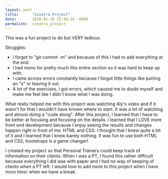 ```yaml
---
layout: post
title:      "Sinatra Project"
date:       2020-01-19 22:56:16 -0500
permalink:  sinatra_project
---
```



This was a fun project to do but VERY tedious. 

Struggles: 
- I forgot to "git commit -m" and because of this I had to add everything at the end. 
- I had mono for pretty much this entire section so it was hard to keep up with. 
- I came across errors constantly because I forgot little things like putting an "s" or leaving it out.
- A lot of the exercises, I got errors, which caused me to doubt myself and make me feel like I didn't know what I was doing.


What really helped me with this project was watching Aly's video and if it wasn't for that I wouldn't have known where to start. It was a lot of watching and almost doing a "code along". After this project, I learned that I have to be better at focusing and focusing on the details. I learned that I LOVE more front end development because I enjoy seeing the results and changes happen right in front of me. HTML and CSS: I thought that I knew quite a bit of it and I learned that I knew barely nothing. It was fun to use both HTML and CSS, bootstraps is a game changer!

I created my project so that Personal Trainers could keep track of information on their clients. When I was a PT, I found this rather difficult because everything I did was with paper and I had no way of keeping of clients when a PT left. I would love to add more to this project when I have more time/ when we have a break. 




